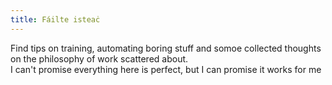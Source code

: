 ```yaml
---
title: Fáilte isteaċ
---
```


Find tips on training, automating boring stuff and somoe collected thoughts on the philosophy of work scattered about.  
I can't promise everything here is perfect, but I can promise it works for me
